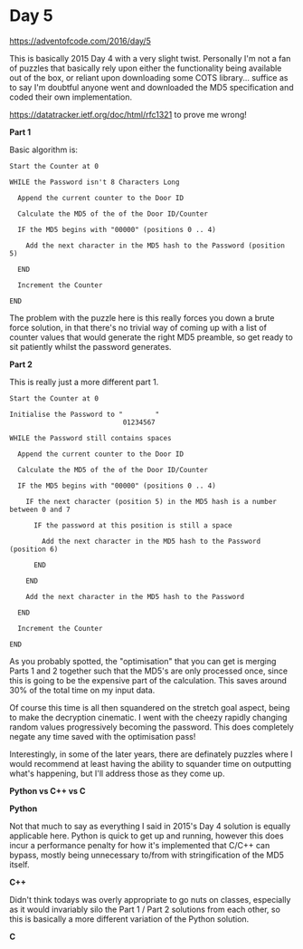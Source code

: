 # Day 5

https://adventofcode.com/2016/day/5

This is basically 2015 Day 4 with a very slight twist.  Personally I'm not a fan of puzzles that basically rely upon either the functionality being available out of the box, or reliant upon downloading some COTS library... suffice as to say I'm doubtful anyone went and downloaded the MD5 specification and coded their own implementation.

https://datatracker.ietf.org/doc/html/rfc1321 to prove me wrong!

**Part 1**

Basic algorithm is:

    Start the Counter at 0

    WHILE the Password isn't 8 Characters Long
    
      Append the current counter to the Door ID
      
      Calculate the MD5 of the of the Door ID/Counter
      
      IF the MD5 begins with "00000" (positions 0 .. 4)
      
        Add the next character in the MD5 hash to the Password (position 5)
        
      END
      
      Increment the Counter
      
    END

The problem with the puzzle here is this really forces you down a brute force solution, in that there's no trivial way of coming up with a list of counter values that would generate the right MD5 preamble, so get ready to sit patiently whilst the password generates.

**Part 2**

This is really just a more different part 1.

    Start the Counter at 0

    Initialise the Password to "        "
                                01234567

    WHILE the Password still contains spaces
    
      Append the current counter to the Door ID
      
      Calculate the MD5 of the of the Door ID/Counter
      
      IF the MD5 begins with "00000" (positions 0 .. 4)
      
        IF the next character (position 5) in the MD5 hash is a number between 0 and 7
        
          IF the password at this position is still a space
          
            Add the next character in the MD5 hash to the Password (position 6)
          
          END
        
        END

        Add the next character in the MD5 hash to the Password
        
      END
      
      Increment the Counter
      
    END

As you probably spotted, the "optimisation" that you can get is merging Parts 1 and 2 together such that the MD5's are only processed once, since this is going to be the expensive part of the calculation.  This saves around 30% of the total time on my input data.

Of course this time is all then squandered on the stretch goal aspect, being to make the decryption cinematic.  I went with the cheezy rapidly changing random values progressively becoming the password.  This does completely negate any time saved with the optimisation pass!

Interestingly, in some of the later years, there are definately puzzles where I would recommend at least having the ability to squander time on outputting what's happening, but I'll address those as they come up.

**Python vs C++ vs C**

**Python**

Not that much to say as everything I said in 2015's Day 4 solution is equally applicable here.  Python is quick to get up and running, however this does incur a performance penalty for how it's implemented that C/C++ can bypass, mostly being unnecessary to/from with stringification of the MD5 itself.

**C++**

Didn't think todays was overly appropriate to go nuts on classes, especially as it would invariably silo the Part 1 / Part 2 solutions from each other, so this is basically a more different variation of the Python solution.

**C**

